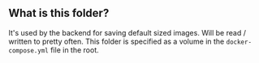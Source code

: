 ## What is this folder?

It's used by the backend for saving default sized images. Will be read / written to pretty often.
This folder is specified as a volume in the `docker-compose.yml` file in the root. 
